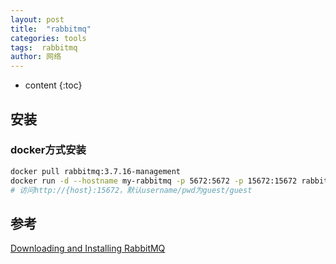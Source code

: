```yaml
---
layout: post
title:  "rabbitmq"
categories: tools
tags:  rabbitmq
author: 网络
---
```


* content
{:toc}









## 安装

### docker方式安装

```bash
docker pull rabbitmq:3.7.16-management
docker run -d --hostname my-rabbitmq -p 5672:5672 -p 15672:15672 rabbitmq:3.7.16-management
# 访问http://{host}:15672，默认username/pwd为guest/guest
```

## 参考

[Downloading and Installing RabbitMQ](https://www.rabbitmq.com/download.html)
